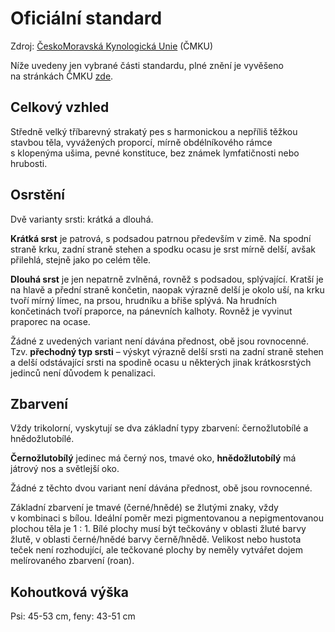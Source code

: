 # Oficiální standard

Zdroj: [ČeskoMoravská Kynologická Unie](https://www.cmku.cz/cz) (ČMKU)

Níže uvedeny jen vybrané části standardu, plné znění je vyvěšeno na&nbsp;stránkách ČMKU [zde](https://www.cmku.cz/cz/seznam-plemen-159/405). 

## Celkový vzhled
Středně velký tříbarevný strakatý pes s&nbsp;harmonickou a nepříliš těžkou stavbou těla, vyvážených proporcí, mírně obdélníkového rámce s&nbsp;klopenýma ušima, pevné konstituce, bez&nbsp;známek lymfatičnosti nebo hrubosti.

## Osrstění
Dvě varianty srsti: krátká a dlouhá.

**Krátká srst** je patrová, s&nbsp;podsadou patrnou především v zimě. Na&nbsp;spodní straně krku, zadní straně stehen a spodku ocasu je srst mírně delší, avšak přilehlá, stejně jako po&nbsp;celém těle.

**Dlouhá srst** je jen nepatrně zvlněná, rovněž s&nbsp;podsadou, splývající. Kratší je na&nbsp;hlavě a přední straně končetin, naopak výrazně delší je okolo uší, na&nbsp;krku tvoří mírný límec, na&nbsp;prsou, hrudníku a břiše splývá. Na&nbsp;hrudních končetinách tvoří praporce, na&nbsp;pánevních kalhoty. Rovněž je vyvinut praporec na&nbsp;ocase.

Žádné z&nbsp;uvedených variant není dávána přednost, obě jsou rovnocenné. Tzv. **přechodný typ srsti** – výskyt výrazně delší srsti na&nbsp;zadní straně stehen a delší odstávající srsti na&nbsp;spodině ocasu u&nbsp;některých jinak krátkosrstých jedinců není důvodem k&nbsp;penalizaci.

## Zbarvení
Vždy trikolorní, vyskytují se dva základní typy zbarvení: černožlutobílé a hnědožlutobílé.

**Černožlutobílý** jedinec má černý nos, tmavé oko, **hnědožlutobílý** má játrový nos a světlejší oko.

Žádné z&nbsp;těchto dvou variant není dávána přednost, obě jsou rovnocenné.

Základní zbarvení je tmavé (černé/hnědé) se žlutými znaky, vždy v&nbsp;kombinaci s&nbsp;bílou. Ideální poměr mezi pigmentovanou a nepigmentovanou plochou těla je 1&nbsp;:&nbsp;1. Bílé plochy musí být tečkovány v&nbsp;oblasti žluté barvy žlutě, v&nbsp;oblasti černé/hnědé barvy černě/hnědě. Velikost nebo hustota teček není rozhodující, ale tečkované plochy by neměly vytvářet dojem melírovaného zbarvení (roan). 

## Kohoutková výška
Psi: 45-53&nbsp;cm, feny: 43-51&nbsp;cm